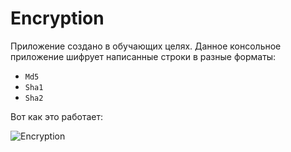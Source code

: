 # Encryption

Приложение создано в обучающих целях.
Данное консольное приложение шифрует написанные строки в разные форматы:
- `Md5`
- `Sha1`
- `Sha2`

Вот как это работает: 


![Encryption](https://user-images.githubusercontent.com/44715875/124635322-f78f8600-de8f-11eb-8852-ee06afe6ab1e.png)
